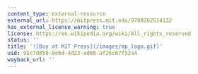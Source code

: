 ```yaml
---
content_type: external-resource
external_url: https://mitpress.mit.edu/9780262514132
has_external_license_warning: true
license: https://en.wikipedia.org/wiki/All_rights_reserved
status: ''
title: '![Buy at MIT Press](/images/mp_logo.gif)'
uid: 91c7d858-8ebd-4d23-ad60-af26c67f52a4
wayback_url: ''
---
```

